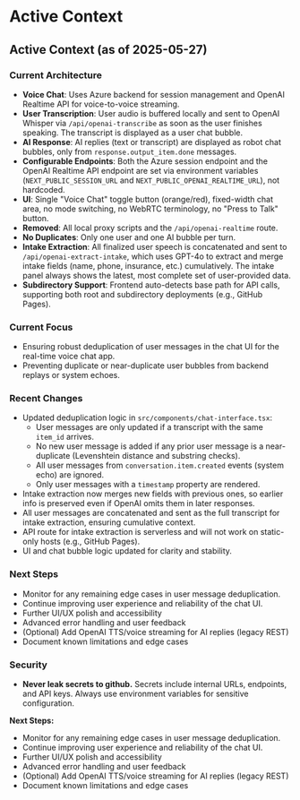 # Active Context

## Active Context (as of 2025-05-27)

### Current Architecture
- **Voice Chat**: Uses Azure backend for session management and OpenAI Realtime API for voice-to-voice streaming.
- **User Transcription**: User audio is buffered locally and sent to OpenAI Whisper via `/api/openai-transcribe` as soon as the user finishes speaking. The transcript is displayed as a user chat bubble.
- **AI Response**: AI replies (text or transcript) are displayed as robot chat bubbles, only from `response.output_item.done` messages.
- **Configurable Endpoints**: Both the Azure session endpoint and the OpenAI Realtime API endpoint are set via environment variables (`NEXT_PUBLIC_SESSION_URL` and `NEXT_PUBLIC_OPENAI_REALTIME_URL`), not hardcoded.
- **UI**: Single "Voice Chat" toggle button (orange/red), fixed-width chat area, no mode switching, no WebRTC terminology, no "Press to Talk" button.
- **Removed**: All local proxy scripts and the `/api/openai-realtime` route.
- **No Duplicates**: Only one user and one AI bubble per turn.
- **Intake Extraction**: All finalized user speech is concatenated and sent to `/api/openai-extract-intake`, which uses GPT-4o to extract and merge intake fields (name, phone, insurance, etc.) cumulatively. The intake panel always shows the latest, most complete set of user-provided data.
- **Subdirectory Support**: Frontend auto-detects base path for API calls, supporting both root and subdirectory deployments (e.g., GitHub Pages).

### Current Focus
- Ensuring robust deduplication of user messages in the chat UI for the real-time voice chat app.
- Preventing duplicate or near-duplicate user bubbles from backend replays or system echoes.

### Recent Changes
- Updated deduplication logic in `src/components/chat-interface.tsx`:
  - User messages are only updated if a transcript with the same `item_id` arrives.
  - No new user message is added if any prior user message is a near-duplicate (Levenshtein distance and substring checks).
  - All user messages from `conversation.item.created` events (system echo) are ignored.
  - Only user messages with a `timestamp` property are rendered.
- Intake extraction now merges new fields with previous ones, so earlier info is preserved even if OpenAI omits them in later responses.
- All user messages are concatenated and sent as the full transcript for intake extraction, ensuring cumulative context.
- API route for intake extraction is serverless and will not work on static-only hosts (e.g., GitHub Pages).
- UI and chat bubble logic updated for clarity and stability.

### Next Steps
- Monitor for any remaining edge cases in user message deduplication.
- Continue improving user experience and reliability of the chat UI.
- Further UI/UX polish and accessibility
- Advanced error handling and user feedback
- (Optional) Add OpenAI TTS/voice streaming for AI replies (legacy REST)
- Document known limitations and edge cases

### Security
- **Never leak secrets to github.** Secrets include internal URLs, endpoints, and API keys. Always use environment variables for sensitive configuration.

**Next Steps:**  
- Monitor for any remaining edge cases in user message deduplication.
- Continue improving user experience and reliability of the chat UI.
- Further UI/UX polish and accessibility
- Advanced error handling and user feedback
- (Optional) Add OpenAI TTS/voice streaming for AI replies (legacy REST)
- Document known limitations and edge cases
